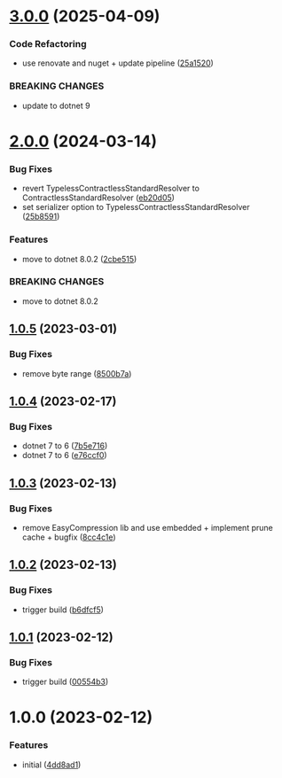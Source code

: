 # [3.0.0](https://github.com/informatievlaanderen/aws-distributed-s3-cache/compare/v2.0.0...v3.0.0) (2025-04-09)


### Code Refactoring

* use renovate and nuget + update pipeline ([25a1520](https://github.com/informatievlaanderen/aws-distributed-s3-cache/commit/25a1520d0cabc08eb986a8e137fa4365547cb62f))


### BREAKING CHANGES

* update to dotnet 9

# [2.0.0](https://github.com/informatievlaanderen/aws-distributed-s3-cache/compare/v1.0.5...v2.0.0) (2024-03-14)


### Bug Fixes

* revert TypelessContractlessStandardResolver to ContractlessStandardResolver ([eb20d05](https://github.com/informatievlaanderen/aws-distributed-s3-cache/commit/eb20d0595d2f3388ac704e157d62d32a0bcc6814))
* set serializer option to TypelessContractlessStandardResolver ([25b8591](https://github.com/informatievlaanderen/aws-distributed-s3-cache/commit/25b859147808cd189049d04524fb0a5bfe3aeb28))


### Features

* move to dotnet 8.0.2 ([2cbe515](https://github.com/informatievlaanderen/aws-distributed-s3-cache/commit/2cbe515f74110e00115771ff1287cdc7cbd87a58))


### BREAKING CHANGES

* move to dotnet 8.0.2

## [1.0.5](https://github.com/informatievlaanderen/aws-distributed-s3-cache/compare/v1.0.4...v1.0.5) (2023-03-01)


### Bug Fixes

* remove byte range ([8500b7a](https://github.com/informatievlaanderen/aws-distributed-s3-cache/commit/8500b7a250443e8c74329121dc5f2804a9d12a18))

## [1.0.4](https://github.com/informatievlaanderen/aws-distributed-s3-cache/compare/v1.0.3...v1.0.4) (2023-02-17)


### Bug Fixes

* dotnet 7 to 6 ([7b5e716](https://github.com/informatievlaanderen/aws-distributed-s3-cache/commit/7b5e716ffddf1fa819e09ae140b7dbc0ddc9b994))
* dotnet 7 to 6 ([e76ccf0](https://github.com/informatievlaanderen/aws-distributed-s3-cache/commit/e76ccf08ecfd0fd4270ba751651ff65b1de8915e))

## [1.0.3](https://github.com/informatievlaanderen/aws-distributed-s3-cache/compare/v1.0.2...v1.0.3) (2023-02-13)


### Bug Fixes

* remove EasyCompression lib and use embedded + implement prune cache + bugfix ([8cc4c1e](https://github.com/informatievlaanderen/aws-distributed-s3-cache/commit/8cc4c1e57d8c8a4b0d5574a2da513443be496cdf))

## [1.0.2](https://github.com/informatievlaanderen/aws-distributed-s3-cache/compare/v1.0.1...v1.0.2) (2023-02-13)


### Bug Fixes

* trigger build ([b6dfcf5](https://github.com/informatievlaanderen/aws-distributed-s3-cache/commit/b6dfcf58fdd63839bf80a03a752793c802cc6bd1))

## [1.0.1](https://github.com/informatievlaanderen/aws-distributed-s3-cache/compare/v1.0.0...v1.0.1) (2023-02-12)


### Bug Fixes

* trigger build ([00554b3](https://github.com/informatievlaanderen/aws-distributed-s3-cache/commit/00554b372ead97147cc20058f53c9a869939a3e8))

# 1.0.0 (2023-02-12)


### Features

* initial ([4dd8ad1](https://github.com/informatievlaanderen/aws-distributed-s3-cache/commit/4dd8ad1af7e740a5ae66e69cce1b0e70fd296381))
